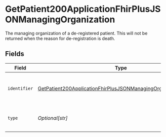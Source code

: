 # GetPatient200ApplicationFhirPlusJSONManagingOrganization

The managing organization of a de-registered patient. This will not be returned when the reason for de-registration is death.


## Fields

| Field                                                                                                                                                               | Type                                                                                                                                                                | Required                                                                                                                                                            | Description                                                                                                                                                         | Example                                                                                                                                                             |
| ------------------------------------------------------------------------------------------------------------------------------------------------------------------- | ------------------------------------------------------------------------------------------------------------------------------------------------------------------- | ------------------------------------------------------------------------------------------------------------------------------------------------------------------- | ------------------------------------------------------------------------------------------------------------------------------------------------------------------- | ------------------------------------------------------------------------------------------------------------------------------------------------------------------- |
| `identifier`                                                                                                                                                        | [GetPatient200ApplicationFhirPlusJSONManagingOrganizationIdentifier](../../models/operations/getpatient200applicationfhirplusjsonmanagingorganizationidentifier.md) | :heavy_check_mark:                                                                                                                                                  | Identifier and system of identification used for this Organisation.                                                                                                 |                                                                                                                                                                     |
| `type`                                                                                                                                                              | *Optional[str]*                                                                                                                                                     | :heavy_minus_sign:                                                                                                                                                  | Type of Reference being returned.                                                                                                                                   | Organization                                                                                                                                                        |